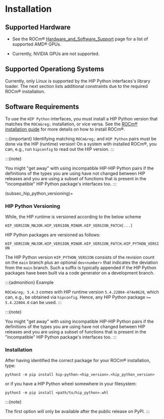 <!---
MIT License

Copyright (c) 2023 Advanced Micro Devices, Inc.

Permission is hereby granted, free of charge, to any person obtaining a copy
of this software and associated documentation files (the "Software"), to deal
in the Software without restriction, including without limitation the rights
to use, copy, modify, merge, publish, distribute, sublicense, and/or sell
copies of the Software, and to permit persons to whom the Software is
furnished to do so, subject to the following conditions:

The above copyright notice and this permission notice shall be included in all
copies or substantial portions of the Software.

THE SOFTWARE IS PROVIDED "AS IS", WITHOUT WARRANTY OF ANY KIND, EXPRESS OR
IMPLIED, INCLUDING BUT NOT LIMITED TO THE WARRANTIES OF MERCHANTABILITY,
FITNESS FOR A PARTICULAR PURPOSE AND NONINFRINGEMENT. IN NO EVENT SHALL THE
AUTHORS OR COPYRIGHT HOLDERS BE LIABLE FOR ANY CLAIM, DAMAGES OR OTHER
LIABILITY, WHETHER IN AN ACTION OF CONTRACT, TORT OR OTHERWISE, ARISING FROM,
OUT OF OR IN CONNECTION WITH THE SOFTWARE OR THE USE OR OTHER DEALINGS IN THE
SOFTWARE.
-->
# Installation

## Supported Hardware

* See the ROCm&reg;  [Hardware_and_Software_Support](https://docs.amd.com/bundle/Hardware_and_Software_Reference_Guide/page/Hardware_and_Software_Support.html) page for a list of supported AMD&reg; GPUs.

* Currently, NVIDIA GPUs are not supported.

## Supported Operationg Systems

Currently, only Linux is supported by the HIP Python interfaces's library loader.
The next section lists additional constraints due to the required ROCm&reg; installation.

## Software Requirements

To use the `HIP Python` interfaces, you must install a HIP Python version
that matches the `ROCm&reg;` installation, or vice versa.
See the [ROCm&reg; installation guide](https://docs.amd.com/bundle/ROCm&reg;-Installation-Guide-v5.3/page/Introduction_to_ROCm_Installation_Guide_for_Linux.html)
for more details on how to install ROCm&reg;.

:::{important}
Identifying matching `ROCm&reg;` and `HIP Python` pairs must be done via
the HIP (runtime) version! On a system with installed ROCm&reg;, you can, e.g., run
`hipconfig` to read out the HIP version.
:::

:::{note}

You might "get away" with using incompatible HIP-HIP Python pairs if the
definitions of the types you are using have not changed between HIP releases 
and you are using a subset of functions that is present in the "incompatible" HIP Python package's
interfaces too.
:::

(subsec_hip_python_versioning)=
### HIP Python Versioning

While, the HIP runtime is versioned according to the below scheme

``HIP_VERSION_MAJOR.HIP_VERSION_MINOR.HIP_VERSION_PATCH[...]``

HIP Python packages are versioned as follows:

``HIP_VERSION_MAJOR.HIP_VERSION_MINOR.HIP_VERSION_PATCH.HIP_PYTHON_VERSION``

The HIP Python version ``HIP_PYTHON_VERSION`` consists of the revision count on
the ``main`` branch plus an optional ``dev<number>`` that indicates
the deviation from the ``main`` branch. Such a suffix is typically appended
if the HIP Python packages have been built via a code generator on a development branch.

:::{admonition} Example

``ROCm&reg; 5.4.3`` comes with HIP runtime version `5.4.22804-474e8620`, 
which can, e.g., be obtained via `hipconfig`. 
Hence, any HIP Python package `>= 5.4.22804.0` can be used.
:::

:::{note}

You might "get away" with using incompatible HIP-HIP Python pairs if the
definitions of the types you are using have not changed between HIP releases 
and you are using a subset of functions that is present in the "incompatible" HIP Python package's
interfaces too.
:::

### Installation

After having identified the correct package for your ROCm&reg; installation, type:

```shell
python3 -m pip install hip-python-<hip_version>.<hip_python_version>
```

or if you have a HIP Python wheel somewhere in your filesystem:

```shell
python3 -m pip install <path/to/hip_python>.whl
```

:::{note}

The first option will only be available after the public release on PyPI.
:::